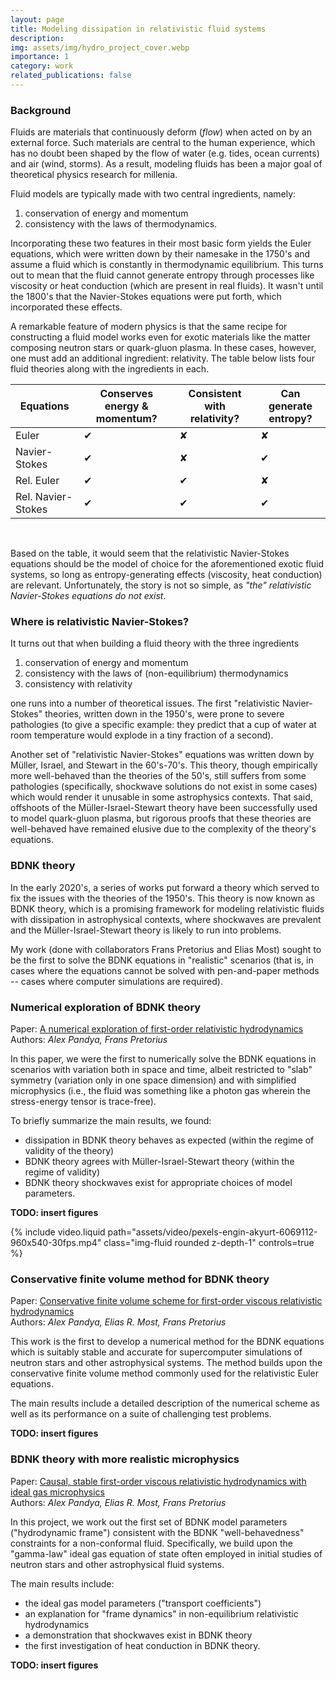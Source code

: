 ```yaml
---
layout: page
title: Modeling dissipation in relativistic fluid systems
description:
img: assets/img/hydro_project_cover.webp
importance: 1
category: work
related_publications: false
---
```


### Background

Fluids are materials that continuously deform (_flow_) when acted on by an external force.  Such materials are central to the human experience, which has no doubt been shaped by the flow of water (e.g. tides, ocean currents) and air (wind, storms).  As a result, modeling fluids has been a major goal of theoretical physics research for millenia.

Fluid models are typically made with two central ingredients, namely:
1. conservation of energy and momentum
2. consistency with the laws of thermodynamics.

Incorporating these two features in their most basic form yields the Euler equations, which were written down by their namesake in the 1750's and assume a fluid which is constantly in thermodynamic equilibrium.  This turns out to mean that the fluid cannot generate entropy through processes like viscosity or heat conduction (which are present in real fluids).  It wasn't until the 1800's that the Navier-Stokes equations were put forth, which incorporated these effects.

A remarkable feature of modern physics is that the same recipe for constructing a fluid model works even for exotic materials like the matter composing neutron stars or quark-gluon plasma.  In these cases, however, one must add an additional ingredient: relativity.  The table below lists four fluid theories along with the ingredients in each.


| Equations          | Conserves energy & momentum? | Consistent with relativity? | Can generate entropy? |
| ---                | ---                          | ---                         | ---                   |
| Euler              | ✔                            | ✘                           | ✘                     |
| Navier-Stokes      | ✔                            | ✘                           | ✔                     |
| Rel. Euler         | ✔                            | ✔                           | ✘                     |
| Rel. Navier-Stokes | ✔                            | ✔                           | ✔                     |

<br>

Based on the table, it would seem that the relativistic Navier-Stokes equations should be the model of choice for the aforementioned exotic fluid systems, so long as entropy-generating effects (viscosity, heat conduction) are relevant.  Unfortunately, the story is not so simple, as _"the" relativistic Navier-Stokes equations do not exist_.

### Where is relativistic Navier-Stokes?

It turns out that when building a fluid theory with the three ingredients
1. conservation of energy and momentum
2. consistency with the laws of (non-equilibrium) thermodynamics
3. consistency with relativity

one runs into a number of theoretical issues.  The first "relativistic Navier-Stokes" theories, written down in the 1950's, were prone to severe pathologies (to give a specific example: they predict that a cup of water at room temperature would explode in a tiny fraction of a second).

Another set of "relativistic Navier-Stokes" equations was written down by Müller, Israel, and Stewart in the 60's-70's.  This theory, though empirically more well-behaved than the theories of the 50's, still suffers from some pathologies (specifically, shockwave solutions do not exist in some cases) which would render it unusable in some astrophysics contexts.  That said, offshoots of the Müller-Israel-Stewart theory have been successfully used to model quark-gluon plasma, but rigorous proofs that these theories are well-behaved have remained elusive due to the complexity of the theory's equations.

### BDNK theory

In the early 2020's, a series of works put forward a theory which served to fix the issues with the theories of the 1950's.  This theory is now known as BDNK theory, which is a promising framework for modeling relativistic fluids with dissipation in astrophysical contexts, where shockwaves are prevalent and the Müller-Israel-Stewart theory is likely to run into problems.

My work (done with collaborators Frans Pretorius and Elias Most) sought to be the first to solve the BDNK equations in "realistic" scenarios (that is, in cases where the equations cannot be solved with pen-and-paper methods -- cases where computer simulations are required).

### Numerical exploration of BDNK theory

Paper: <a href="https://arxiv.org/abs/2104.00804">A numerical exploration of first-order relativistic hydrodynamics</a> <br>
Authors: _Alex Pandya, Frans Pretorius_

In this paper, we were the first to numerically solve the BDNK equations in scenarios with variation both in space and time, albeit restricted to "slab" symmetry (variation only in one space dimension) and with simplified microphysics (i.e., the fluid was something like a photon gas wherein the stress-energy tensor is trace-free).

To briefly summarize the main results, we found:
- dissipation in BDNK theory behaves as expected (within the regime of validity of the theory)
- BDNK theory agrees with Müller-Israel-Stewart theory (within the regime of validity)
- BDNK theory shockwaves exist for appropriate choices of model parameters.

**TODO: insert figures**

{% include video.liquid path="assets/video/pexels-engin-akyurt-6069112-960x540-30fps.mp4" class="img-fluid rounded z-depth-1" controls=true %}

### Conservative finite volume method for BDNK theory

Paper: <a href="https://arxiv.org/abs/2201.12317">Conservative finite volume scheme for first-order viscous relativistic hydrodynamics</a> <br>
Authors: _Alex Pandya, Elias R. Most, Frans Pretorius_

This work is the first to develop a numerical method for the BDNK equations which is suitably stable and accurate for supercomputer simulations of neutron stars and other astrophysical systems.  The method builds upon the conservative finite volume method commonly used for the relativistic Euler equations.

The main results include a detailed description of the numerical scheme as well as its performance on a suite of challenging test problems.

**TODO: insert figures**

### BDNK theory with more realistic microphysics

Paper: <a href="https://arxiv.org/abs/2209.09265">Causal, stable first-order viscous relativistic hydrodynamics with ideal gas microphysics</a> <br>
Authors: _Alex Pandya, Elias R. Most, Frans Pretorius_

In this project, we work out the first set of BDNK model parameters ("hydrodynamic frame") consistent with the BDNK "well-behavedness" constraints for a non-conformal fluid.  Specifically, we build upon the "gamma-law" ideal gas equation of state often employed in initial studies of neutron stars and other astrophysical fluid systems.

The main results include:
- the ideal gas model parameters ("transport coefficients")
- an explanation for "frame dynamics" in non-equilibrium relativistic hydrodynamics
- a demonstration that shockwaves exist in BDNK theory
- the first investigation of heat conduction in BDNK theory.

**TODO: insert figures**
